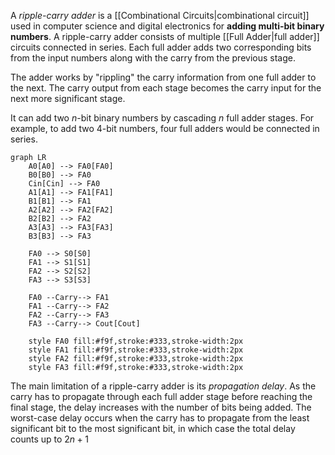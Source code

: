 A *ripple-carry adder* is a [[Combinational Circuits|combinational circuit]] used in computer science and digital electronics for **adding multi-bit binary numbers**. A ripple-carry adder consists of multiple [[Full Adder|full adder]] circuits connected in series. Each full adder adds two corresponding bits from the input numbers along with the carry from the previous stage.

The adder works by "rippling" the carry information from one full adder to the next. The carry output from each stage becomes the carry input for the next more significant stage.

It can add two $n$-bit binary numbers by cascading $n$ full adder stages. For example, to add two 4-bit numbers, four full adders would be connected in series.

``` mermaid
graph LR
    A0[A0] --> FA0[FA0]
    B0[B0] --> FA0
    Cin[Cin] --> FA0
    A1[A1] --> FA1[FA1]
    B1[B1] --> FA1
    A2[A2] --> FA2[FA2]
    B2[B2] --> FA2
    A3[A3] --> FA3[FA3]
    B3[B3] --> FA3
    
    FA0 --> S0[S0]
    FA1 --> S1[S1]
    FA2 --> S2[S2]
    FA3 --> S3[S3]
    
    FA0 --Carry--> FA1
    FA1 --Carry--> FA2
    FA2 --Carry--> FA3
    FA3 --Carry--> Cout[Cout]
    
    style FA0 fill:#f9f,stroke:#333,stroke-width:2px
    style FA1 fill:#f9f,stroke:#333,stroke-width:2px
    style FA2 fill:#f9f,stroke:#333,stroke-width:2px
    style FA3 fill:#f9f,stroke:#333,stroke-width:2px
```

The main limitation of a ripple-carry adder is its *propagation delay*. As the carry has to propagate through each full adder stage before reaching the final stage, the delay increases with the number of bits being added. The worst-case delay occurs when the carry has to propagate from the least significant bit to the most significant bit, in which case the total delay counts up to $2n+1$

